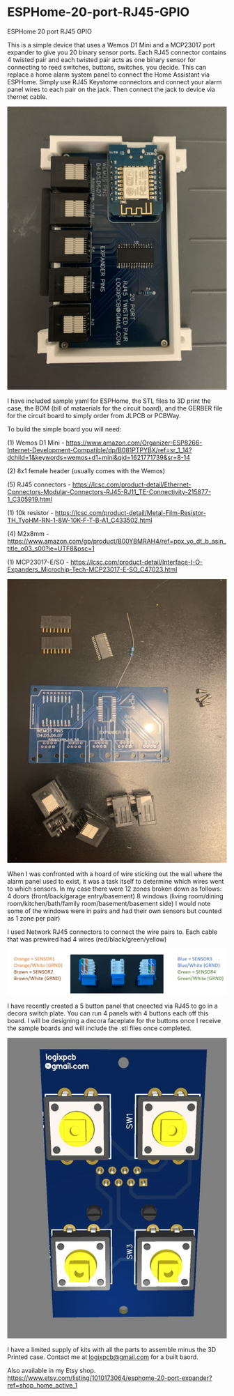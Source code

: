 # ESPHome-20-port-RJ45-GPIO
ESPHome 20 port RJ45 GPIO

This is a simple device that uses a Wemos D1 Mini and a MCP23017 port expander to give you 20 binary sensor ports.  Each RJ45 connector contains 4 twisted pair and each twisted pair acts as one binary sensor for connecting to reed switches, buttons, switches, you decide.  This can replace a home alarm system panel to connect the Home Assistant via ESPHome.  Simply use RJ45 Keystome connectors and connect your alarm panel wires to each pair on the jack.  Then connect the jack to device via thernet cable. 

![GitHub Logo](https://github.com/logichousepcb/ESPHome-20-port-RJ45-GPIO/blob/main/20_PORT-WEMOS-PIC.PNG)

I have included sample yaml for ESPHome, the STL files to 3D print the case, the BOM (bill of mataerials for the circuit board), and the GERBER file for the circuit board to simply order from JLPCB or PCBWay.

To build the simple board you will need:

(1) Wemos D1 Mini - https://www.amazon.com/Organizer-ESP8266-Internet-Development-Compatible/dp/B081PTPYBX/ref=sr_1_14?dchild=1&keywords=wemos+d1+mini&qid=1621771739&sr=8-14

(2) 8x1 female header (usually comes with the Wemos)

(5) RJ45 connectors - https://lcsc.com/product-detail/Ethernet-Connectors-Modular-Connectors-RJ45-RJ11_TE-Connectivity-215877-1_C305919.html

(1) 10k resistor - https://lcsc.com/product-detail/Metal-Film-Resistor-TH_TyoHM-RN-1-8W-10K-F-T-B-A1_C433502.html

(4) M2x8mm - https://www.amazon.com/gp/product/B00YBMRAH4/ref=ppx_yo_dt_b_asin_title_o03_s00?ie=UTF8&psc=1

(1) MCP23017-E/SO - https://lcsc.com/product-detail/Interface-I-O-Expanders_Microchip-Tech-MCP23017-E-SO_C47023.html

![GitHub Logo](https://github.com/logichousepcb/ESPHome-20-port-RJ45-GPIO/blob/main/20_PORT-WEMOS-PARTS.PNG)

When I was confronted with a hoard of wire sticking out the wall where the alarm panel used to exist, it was a task itself to determine which wires went to which sensors.  In my case there were 12 zones broken down as follows:
4 doors (front/back/garage entry/basement)
8 windows (living room/dining room/kitchen/bath/family room/basement/basement side) 
I would note some of the windows were in pairs and had their own sensors but counted as 1 zone per pair)

I used Network RJ45 connectors to connect the wire pairs to.  Each cable that was prewired had 4 wires (red/black/green/yellow)

![image](https://github.com/logichousepcb/ESPHome-20-port-RJ45-GPIO/blob/main/RJ45%20punchdown.JPG)

I have recently created a 5 button panel that cneected via RJ45 to go in a decora switch plate.  You can run 4 panels with 4 buttons each off this board.  I will be designing a decora faceplate for the buttons once I receive the sample boards and will include the .stl files once completed.

![image](https://github.com/logichousepcb/ESPHome-20-port-RJ45-GPIO/blob/main/4%20Button%20switchplate.JPG)

I have a limited supply of kits with all the parts to assemble minus the 3D Printed case.  Contact me at logixpcb@gmail.com for a built baord.  

Also available in my Etsy shop.    https://www.etsy.com/listing/1010173064/esphome-20-port-expander?ref=shop_home_active_1
